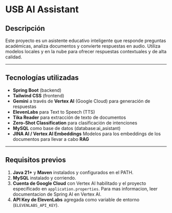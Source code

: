 
# USB AI Assistant

## Descripción

Este proyecto es un asistente educativo inteligente que responde preguntas académicas, analiza documentos y convierte respuestas en audio. Utiliza modelos locales y en la nube para ofrecer respuestas contextuales y de alta calidad.

---

## Tecnologías utilizadas

- **Spring Boot** (backend)
- **Tailwind CSS** (frontend)
- **Gemini** a través de **Vertex AI** (Google Cloud) para generación de respuestas
- **ElevenLabs** para Text to Speech (TTS)
- **Tika Reader** para extracción de texto de documentos
- **Zero-Shot Classification** para clasificación de intenciones
- **MySQL** como base de datos (database:ai_asistant)
- **JINA AI / Vertex AI Embeddings** Modelos para los embeddings de los documentos para llevar a cabo **RAG**

---

## Requisitos previos

1. **Java 21+** y **Maven** instalados y configurados en el PATH.
2. **MySQL** instalado y corriendo.
3. **Cuenta de Google Cloud** con Vertex AI habilitado y el proyecto especificado en `application.properties`. Para mas informacion, leer documentacion de Spring AI en Vertex AI. 
4. **API Key de ElevenLabs** agregada como variable de entorno (`ELEVENLABS_API_KEY`).